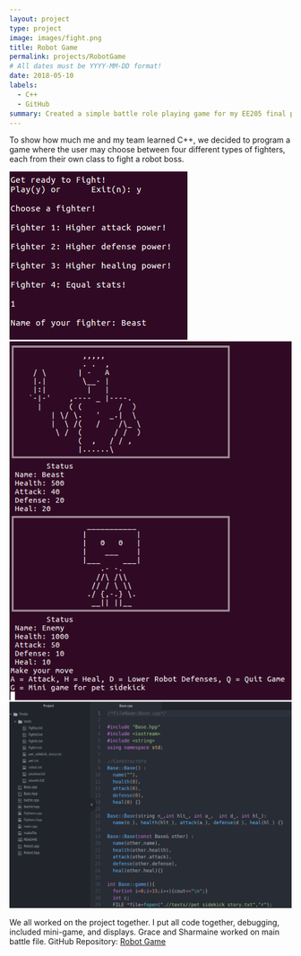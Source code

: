 ```yaml
---
layout: project
type: project
image: images/fight.png
title: Robot Game
permalink: projects/RobotGame
# All dates must be YYYY-MM-DD format!
date: 2018-05-10
labels:
  - C++
  - GitHub
summary: Created a simple battle role playing game for my EE205 final project.
---
```


To show how much me and my team learned C++, we decided to program a game where the user may choose between four different types of fighters, each from their own class to fight a robot boss.


  <div class="ui small rounded images">
    <img class="ui image" src="../images/start.png">
    <img class="ui image" src="../images/battle.png">
    <img class="ui image" src="../images/arena.png">
</div>

We all worked on the project together. I put all code together, debugging, included mini-game, and displays. Grace and Sharmaine worked on main battle file.
GitHub Repository: <a href="https://github.com/klin6/EE205proj"><i class="large github icon "></i>Robot Game</a>
 
